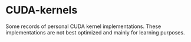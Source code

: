 # CUDA-kernels

Some records of personal CUDA kernel implementations. These implementations are not best optimized and mainly for learning purposes.